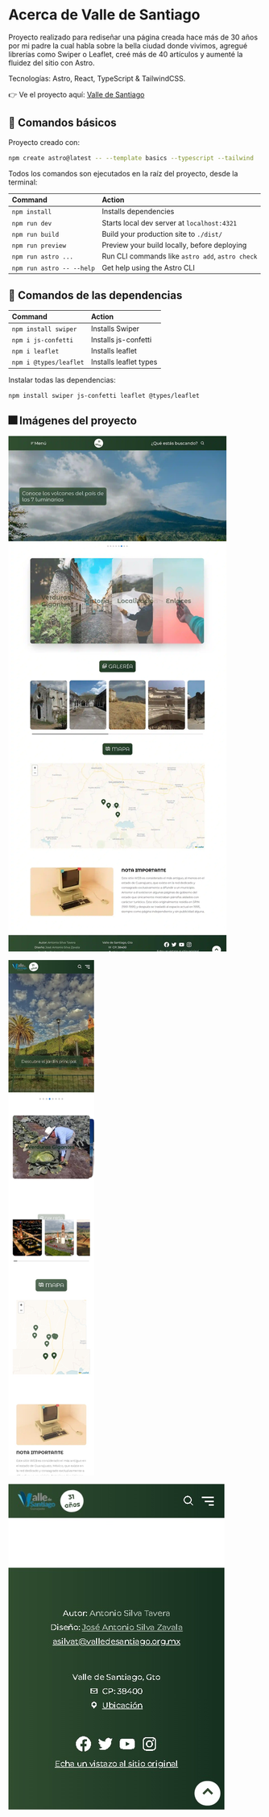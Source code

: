# Acerca de Valle de Santiago

Proyecto realizado para rediseñar una página creada hace más de 30 años por mi padre la cual habla sobre la bella ciudad donde vivimos, agregué librerías como Swiper o Leaflet, creé más de 40 artículos y aumenté la fluidez del sitio con Astro.

Tecnologías: Astro, React, TypeScript & TailwindCSS.

👉 Ve el proyecto aquí: [Valle de Santiago](https://valledesantiago.vercel.app/)

## 🧞 Comandos básicos

Proyecto creado con:

```sh
npm create astro@latest -- --template basics --typescript --tailwind
```

Todos los comandos son ejecutados en la raíz del proyecto, desde la terminal:

| Command                   | Action                                           |
| :------------------------ | :----------------------------------------------- |
| `npm install`             | Installs dependencies                            |
| `npm run dev`             | Starts local dev server at `localhost:4321`      |
| `npm run build`           | Build your production site to `./dist/`          |
| `npm run preview`         | Preview your build locally, before deploying     |
| `npm run astro ...`       | Run CLI commands like `astro add`, `astro check` |
| `npm run astro -- --help` | Get help using the Astro CLI                     |

## 👀 Comandos de las dependencias

| Command                | Action                 |
| :--------------------- | :--------------------- |
| `npm install swiper`   | Installs Swiper        |
| `npm i js-confetti`    | Installs js-confetti   |
| `npm i leaflet`        | Installs leaflet       |
| `npm i @types/leaflet` | Installs leaflet types |

Instalar todas las dependencias:

```sh
npm install swiper js-confetti leaflet @types/leaflet
```

## 🎆 Imágenes del proyecto

![logo](https://github.com/Asilvazavala/Astro-Portfolio/blob/fe24103a384aafa142ff6262d3d774e0760a9b45/public/imagenes/Projects/valle-de-santiago.webp)

![logo](https://github.com/Asilvazavala/My-Portfolio/blob/906a0fd188d53e75381934341341652a4db1e025/src/imagenes/Mobile/Valle/valleMobile.png)

![logo](https://github.com/Asilvazavala/My-Portfolio/blob/906a0fd188d53e75381934341341652a4db1e025/src/imagenes/Mobile/Valle/valleMobile2.png)
